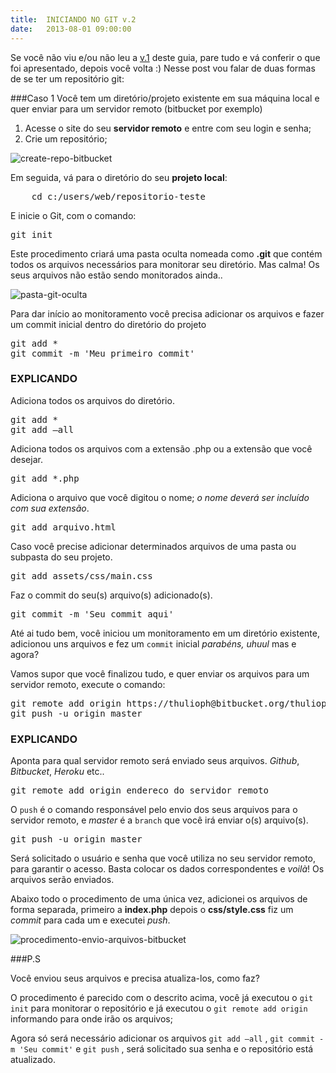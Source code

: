 ```yaml
---
title:  INICIANDO NO GIT v.2
date:   2013-08-01 09:00:00
---
```


Se você não viu e/ou não leu a [v.1](../iniciando-no-git-v-1) deste guia, pare tudo e vá conferir o que foi apresentado, depois você volta :) Nesse post vou falar de duas formas de se ter um repositório git:                                                                                                                                                                                                                   

###Caso 1
Você tem um diretório/projeto existente em sua máquina local e quer enviar para um servidor remoto (bitbucket por exemplo)

1. Acesse o site do seu **servidor remoto** e entre com seu login e senha;
2. Crie um repositório;


![create-repo-bitbucket](../images/iniciando-no-git-v2.png "Criando um repositório no Bitbucket")


Em seguida, vá para o diretório do seu **projeto local**:


<pre class="lang-shell">
	cd c:/users/web/repositorio-teste
</pre>


E inicie o Git, com o comando:


<pre class="lang-shell">
git init
</pre>


Este procedimento criará uma pasta oculta nomeada como **.git**  que contém todos os arquivos necessários para monitorar seu diretório. Mas calma! Os seus arquivos não estão sendo monitorados ainda..


![pasta-git-oculta](../images/pasta-git-oculta.png "Pasta git oculta")


Para dar início ao monitoramento você precisa adicionar os arquivos e fazer um commit inicial dentro do diretório do projeto


<pre class="lang-shell">
git add *
git commit -m 'Meu primeiro commit'
</pre>


### EXPLICANDO

Adiciona todos os arquivos do diretório.

<pre class="lang-shell">
git add *
git add —all
</pre>



Adiciona todos os arquivos com a extensão .php ou a extensão que você desejar.

<pre class="lang-shell">
git add *.php
</pre>



Adiciona o arquivo que você digitou o nome; _o nome deverá ser incluído com sua extensão_.

<pre class="lang-shell">
git add arquivo.html
</pre>



Caso você precise adicionar determinados arquivos de uma pasta ou subpasta do seu projeto.

<pre class="lang-shell">
git add assets/css/main.css
</pre>


Faz o commit do seu(s) arquivo(s) adicionado(s).

<pre class="lang-shell">
git commit -m 'Seu commit aqui'
</pre>


Até ai tudo bem, você iniciou um monitoramento em um diretório existente, adicionou uns arquivos e fez um `commit` inicial *parabéns, uhuul* mas e agora?

Vamos supor que você finalizou tudo, e quer enviar os arquivos para um servidor remoto, execute o comando:

<pre class="lang-shell">
git remote add origin https://thulioph@bitbucket.org/thulioph/repositorio-teste.git
git push -u origin master
</pre>


### EXPLICANDO

Aponta para qual servidor remoto será enviado seus arquivos. *Github*, *Bitbucket*, *Heroku* etc..

<pre class="lang-shell">
git remote add origin endereco_do_servidor_remoto
</pre>


O `push` é o comando responsável pelo envio dos seus arquivos para o servidor remoto, e *master* é a `branch` que você irá enviar o(s) arquivo(s).

<pre class="lang-shell">
git push -u origin master
</pre>


Será solicitado o usuário e senha que você utiliza no seu servidor remoto, para garantir o acesso. Basta colocar os dados correspondentes e *voilà*! Os arquivos serão enviados.


Abaixo todo o procedimento de uma única vez, adicionei os arquivos de forma separada, primeiro a **index.php** depois o **css/style.css** fiz um *commit* para cada um e executei *push*.

![procedimento-envio-arquivos-bitbucket](../images/procedimento-add-arquivos-bitbucket.png "Procedimento para adicionar arquivos para o Bitbucket")


###P.S

Você enviou seus arquivos e precisa atualiza-los, como faz?

O procedimento é parecido com o descrito acima, você já executou o `git init` para monitorar o repositório e já executou o `git remote add origin` informando para onde irão os arquivos;

Agora só será necessário adicionar os arquivos `git add —all` , `git commit -m 'Seu commit'` e `git push` , será solicitado sua senha e o repositório está atualizado.